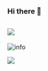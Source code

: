 ### Hi there 👋

<!--
**LCL199804/LCL199804** is a ✨ _special_ ✨ repository because its `README.md` (this file) appears on your GitHub profile.

Here are some ideas to get you started:

- 🔭 I’m currently working on ...
- 🌱 I’m currently learning ...
- 👯 I’m looking to collaborate on ...
- 🤔 I’m looking for help with ...
- 💬 Ask me about ...
- 📫 How to reach me: ...
- 😄 Pronouns: ...
- ⚡ Fun fact: ...
-->
![](http://antzuhl.cn:4000/get/@LCL199804) 
---
![info](https://github-readme-stats.vercel.app/api?username=LCL199804&show_icons=true&count_private=true&hide=prs&theme=default_repocard)

![](https://visitor-badge.glitch.me/badge?page_id=LCL199804)

